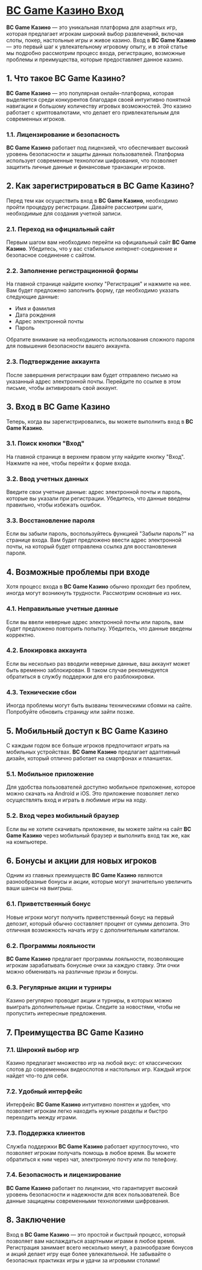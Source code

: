 # [BC Game Казино Вход](https://partnerbcgame.com/d9b112f90)

**BC Game Казино** — это уникальная платформа для азартных игр, которая предлагает игрокам широкий выбор развлечений, включая слоты, покер, настольные игры и живое казино. Вход в **BC Game Казино** — это первый шаг к увлекательному игровому опыту, и в этой статье мы подробно рассмотрим процесс входа, регистрацию, возможные проблемы и преимущества, которые предоставляет данное казино.

## 1. Что такое BC Game Казино?

**BC Game Казино** — это популярная онлайн-платформа, которая выделяется среди конкурентов благодаря своей интуитивно понятной навигации и большому количеству игровых возможностей. Это казино работает с криптовалютами, что делает его привлекательным для современных игроков.

### 1.1. Лицензирование и безопасность

**BC Game Казино** работает под лицензией, что обеспечивает высокий уровень безопасности и защиты данных пользователей. Платформа использует современные технологии шифрования, что позволяет защитить личные данные и финансовые транзакции игроков.

## 2. Как зарегистрироваться в BC Game Казино?

Перед тем как осуществить вход в **BC Game Казино**, необходимо пройти процедуру регистрации. Давайте рассмотрим шаги, необходимые для создания учетной записи.

### 2.1. Переход на официальный сайт

Первым шагом вам необходимо перейти на официальный сайт **BC Game Казино**. Убедитесь, что у вас стабильное интернет-соединение и безопасное соединение с сайтом.

### 2.2. Заполнение регистрационной формы

На главной странице найдите кнопку "Регистрация" и нажмите на нее. Вам будет предложено заполнить форму, где необходимо указать следующие данные:

* Имя и фамилия
* Дата рождения
* Адрес электронной почты
* Пароль

Обратите внимание на необходимость использования сложного пароля для повышения безопасности вашего аккаунта.

### 2.3. Подтверждение аккаунта

После завершения регистрации вам будет отправлено письмо на указанный адрес электронной почты. Перейдите по ссылке в этом письме, чтобы активировать свой аккаунт.

## 3. Вход в BC Game Казино

Теперь, когда вы зарегистрировались, вы можете выполнить вход в **BC Game Казино**.

### 3.1. Поиск кнопки "Вход"

На главной странице в верхнем правом углу найдите кнопку "Вход". Нажмите на нее, чтобы перейти к форме входа.

### 3.2. Ввод учетных данных

Введите свои учетные данные: адрес электронной почты и пароль, которые вы указали при регистрации. Убедитесь, что данные введены правильно, чтобы избежать ошибок.

### 3.3. Восстановление пароля

Если вы забыли пароль, воспользуйтесь функцией "Забыли пароль?" на странице входа. Вам будет предложено ввести адрес электронной почты, на который будет отправлена ссылка для восстановления пароля.

## 4. Возможные проблемы при входе

Хотя процесс входа в **BC Game Казино** обычно проходит без проблем, иногда могут возникнуть трудности. Рассмотрим основные из них.

### 4.1. Неправильные учетные данные

Если вы ввели неверные адрес электронной почты или пароль, вам будет предложено повторить попытку. Убедитесь, что данные введены корректно.

### 4.2. Блокировка аккаунта

Если вы несколько раз вводили неверные данные, ваш аккаунт может быть временно заблокирован. В таком случае рекомендуется обратиться в службу поддержки для его разблокировки.

### 4.3. Технические сбои

Иногда проблемы могут быть вызваны техническими сбоями на сайте. Попробуйте обновить страницу или зайти позже.

## 5. Мобильный доступ к BC Game Казино

С каждым годом все больше игроков предпочитают играть на мобильных устройствах. **BC Game Казино** предлагает адаптивный дизайн, который отлично работает на смартфонах и планшетах.

### 5.1. Мобильное приложение

Для удобства пользователей доступно мобильное приложение, которое можно скачать на Android и iOS. Это приложение позволяет легко осуществлять вход и играть в любимые игры на ходу.

### 5.2. Вход через мобильный браузер

Если вы не хотите скачивать приложение, вы можете зайти на сайт **BC Game Казино** через мобильный браузер и выполнить вход так же, как на компьютере.

## 6. Бонусы и акции для новых игроков

Одним из главных преимуществ **BC Game Казино** являются разнообразные бонусы и акции, которые могут значительно увеличить ваши шансы на выигрыш.

### 6.1. Приветственный бонус

Новые игроки могут получить приветственный бонус на первый депозит, который обычно составляет процент от суммы депозита. Это отличная возможность начать игру с дополнительным капиталом.

### 6.2. Программы лояльности

**BC Game Казино** предлагает программы лояльности, позволяющие игрокам зарабатывать бонусные очки за каждую ставку. Эти очки можно обменивать на различные призы и бонусы.

### 6.3. Регулярные акции и турниры

Казино регулярно проводит акции и турниры, в которых можно выиграть дополнительные призы. Следите за новостями, чтобы не пропустить интересные предложения.

## 7. Преимущества BC Game Казино

### 7.1. Широкий выбор игр

Казино предлагает множество игр на любой вкус: от классических слотов до современных видеослотов и настольных игр. Каждый игрок найдет что-то для себя.

### 7.2. Удобный интерфейс

Интерфейс **BC Game Казино** интуитивно понятен и удобен, что позволяет игрокам легко находить нужные разделы и быстро переходить между играми.

### 7.3. Поддержка клиентов

Служба поддержки **BC Game Казино** работает круглосуточно, что позволяет игрокам получать помощь в любое время. Вы можете обратиться к ним через чат, электронную почту или по телефону.

### 7.4. Безопасность и лицензирование

**BC Game Казино** работает по лицензии, что гарантирует высокий уровень безопасности и надежности для всех пользователей. Все данные защищены современными технологиями шифрования.

## 8. Заключение

Вход в **BC Game Казино** — это простой и быстрый процесс, который позволяет вам наслаждаться азартными играми в любое время. Регистрация занимает всего несколько минут, а разнообразие бонусов и акций делает игру еще более увлекательной. Не забывайте о безопасных практиках игры и удачи за игровыми столами!
